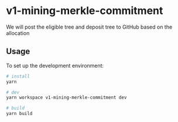 # v1-mining-merkle-commitment

We will post the eligible tree and deposit tree to GitHub based on the allocation

## Usage

To set up the development environment:

```bash
# install
yarn

# dev
yarn workspace v1-mining-merkle-commitment dev

# build
yarn build
```
